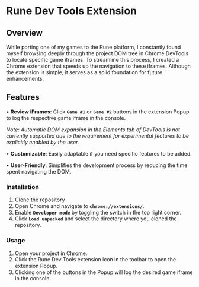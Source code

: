 # Rune Dev Tools Extension

## Overview

While porting one of my games to the Rune platform, I constantly found myself browsing deeply through the project DOM tree in Chrome DevTools to locate specific game iframes. To streamline this process, I created a Chrome extension that speeds up the navigation to these iframes. Although the extension is simple, it serves as a solid foundation for future enhancements.

## Features

•  **Review iFrames**: Click **`Game #1`** or **`Game #2`** buttons in the extension Popup to log the respective game iframe in the console.

*Note: Automatic DOM expansion in the Elements tab of DevTools is not currently supported due to the requirement for experimental features to be explicitly enabled by the user.*

•  **Customizable**: Easily adaptable if you need specific features to be added.

•  **User-Friendly**: Simplifies the development process by reducing the time spent navigating the DOM.


### Installation

1. Clone the repository
2. Open Chrome and navigate to **`chrome://extensions/`**.
3. Enable **`Developer mode`** by toggling the switch in the top right corner.
4. Click **`Load unpacked`** and select the directory where you cloned the repository.

### Usage

1. Open your project in Chrome.
2. Click the Rune Dev Tools extension icon in the toolbar to open the extension Popup.
3. Clicking one of the buttons in the Popup will log the desired game iframe in the console.
